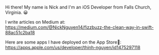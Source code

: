 Hi there! My name is Nick and I'm an iOS Developer from Falls Church, Virginia. 😀

I write articles on Medium at:
https://medium.com/@NickNguyen14/fizzbuzz-the-clean-way-in-swift-88ac51c2ba18

Here are some apps I have deployed on the App Store📱:
https://apps.apple.com/us/developer/thinh-nguyen/id1475297118
